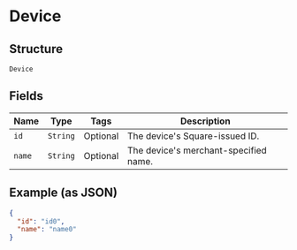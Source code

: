 
# Device

## Structure

`Device`

## Fields

| Name | Type | Tags | Description |
|  --- | --- | --- | --- |
| `id` | `String` | Optional | The device's Square-issued ID. |
| `name` | `String` | Optional | The device's merchant-specified name. |

## Example (as JSON)

```json
{
  "id": "id0",
  "name": "name0"
}
```

